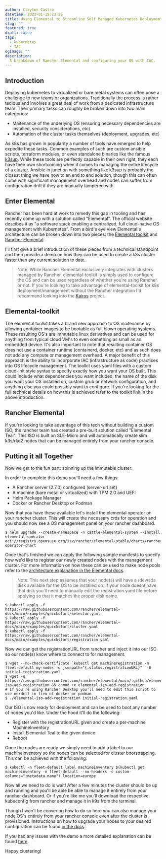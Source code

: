```yaml
---
author: Clayton Castro
datetime: 2023-01-15:23:35
title: Using Elemental to Streamline Self Managed Kubernetes Deployments
slug: ""
featured: true
draft: false
tags:
  - kubernetes
  - IAC
ogImage: ""
description:
  A breakdown of Rancher Elemental and configuring your OS with IAC.
---
```


## Introduction

Deploying kubernetes to virtualized or bare metal systems can often pose a challenge to new teams or 
organizations. Traditionally the process is rather tedious and involves a great deal of work from a 
dedicated infrastructure team. Their primary tasks can roughly be broken down into two main categories:

* Maitenance of the underlying OS (ensuring necessary dependencies are installed, security considerations, etc)
* Automation of the cluster tasks themselves (deployment, upgrades, etc)

As k8s has grown in popularity a number of tools have emerged to help expedite these tasks. Common 
examples of such are custom ansible scripts, terraform modules, or even standalone binaries like the 
famous [k3sup](https://github.com/alexellis/k3sup). While these tools are perfectly capable in their own
right, they each have their own shortcoming when it comes to managing the entire lifecycle of a 
cluster. Ansible in junction with something like k3sup is probably the closest thing
we have now to an end to end solution, though this can often come with significant management overhead and nodes can 
suffer from configuration drift if they are manually tampered with.

## Enter Elemental

Rancher has been hard at work to remedy this gap in tooling and has recently come up with a solution called
"Elemental". The official website descibes it as "a software stack enabling a centralized, full 
cloud-native OS management with Kubernetes". From a bird's eye view Elemental's architecture can be
broken down into two pieces: the [Elemental toolkit](https://rancher.github.io/elemental-toolkit/docs/)
and [Rancher Elemental](https://elemental.docs.rancher.com/).

I'll first give a brief introduction of these pieces from a technical standpoint and then provide a demo on how they 
can be used to create a k3s cluster faster than any current solution to date.

>Note: While Rancher Elemental exclusively integrates with clusters managed by
Rancher, elemental-toolkit is simply used to configure the OS and can be used regardless of whether you're using Rancher 
or not. If you're looking to take advantage of elemental-toolkit for k8s deployment/management without the Rancher integration
I'd recommend looking into the [Kairos](https://kairos.io/) project. 

## Elemental-toolkit

The elemental toolkit takes a brand new approach to OS maitenance by allowing container images to be 
bootable as full blown operating systems. These resulting OS's are immutable linux derivatives and can be
used for anything from typical cloud VM's to even something as small as an embedded device. It's also 
important to note that resulting container OS does not use a container runtime (containerd, docker, etc) 
and as such does not add any compute or management overhead. A major benefit of this 
approach is the ability to incorporate IAC (infrastructure as code) practices into OS lifecycle management. The 
toolkit uses yaml files with a custom cloud-init style syntax to specify exactly how you want your OS built. 
This could include what dependencies you want included, the name of the disk you want your OS installed on,
custom grub or network configuration, and anything else you could possibly want to configure. If you're 
looking for the full technical details on how this is achieved refer to the toolkit link in the 
above introduction.

## Rancher Elemental

If you're looking to take advantage of this tech without building a custom ISO, the rancher team has created a pre-built solution called 
"Elemental Teal". This ISO is built on SLE-Micro and will automatically create slim k3s/rke2 nodes that can be managed entirely
from your rancher console. 

## Putting it all Together

Now we get to the fun part: spinning up the immutable cluster.

In order to complete this demo you'll need a few things:

* A Rancher server (2.7.0) configured (server-url set)
* A machine (bare metal or virtualized) with TPM 2.0 and UEFI
* Helm Package Manager 
* Docker or Rancher Desktop or Podman

Now that you have these available let's install the elemental operator on your rancher cluster. This will create the necessary crds for operation and you should now see a OS management panel
on your rancher dashboard.

```
$ helm upgrade --create-namespace -n cattle-elemental-system --install elemental-operator oci://registry.opensuse.org/isv/rancher/elemental/stable/charts/rancher/elemental-operator-chart
```

Once that's finished we can apply the following sample manifests to specify how we'd like to register our newly created nodes with the management cluster. For more information on 
how these can be used to make node pools refer to the [architecture explanation in the Elemental docs](https://elemental.docs.rancher.com/architecture).

>Note: This next step assumes that your node(s) will have a /dev/sda disk available for the OS to be installed on. 
If your node doesnt have that disk you'll need to manually edit the registration.yaml file before applying so that it matches the proper disk name.

```
$ kubectl apply -f https://raw.githubusercontent.com/rancher/elemental-docs/main/examples/quickstart/selector.yaml
$ kubectl apply -f https://raw.githubusercontent.com/rancher/elemental-docs/main/examples/quickstart/cluster.yaml
$ kubectl apply -f https://raw.githubusercontent.com/rancher/elemental-docs/main/examples/quickstart/registration.yaml
```
Now we can get the registrationURL from rancher and inject it into our ISO so our node(s) know where to connect to for management.

```
$ wget --no-check-certificate `kubectl get machineregistration -n fleet-default my-nodes -o jsonpath="{.status.registrationURL}"` -O initial-registration.yaml
$ wget -q https://raw.githubusercontent.com/rancher/elemental/main/.github/elemental-iso-add-registration && chmod +x elemental-iso-add-registration
# If you're using Rancher Desktop you'll need to edit this script to use nerdctl in lieu of docker or podman
$ ./elemental-iso-add-registration initial-registration.yaml
```

Our ISO is now ready for deployment and can be used to boot any number of nodes you'd like. Under the hood it'll do the following:

* Register with the registrationURL given and create a per-machine MachineInventory
* Install Elemental Teal to the given device
* Reboot

Once the nodes are ready we simply need to add a label to our machineinventory so the nodes can be selected for cluster bootstrapping. This can be achieved with the following:

```
$ kubectl -n fleet-default label machineinventory $(kubectl get machineinventory -n fleet-default --no-headers -o custom-columns=":metadata.name") location=europe
```

Now all we need to do is wait! After a few minutes the cluster should be up and running and you'll be able be able to manage it entirely from your rancher dashboard.
Or if you're like me you'll download the respective kubeconfig from rancher and manage it in k9s from the terminal.

Though I won't be convering how to do so here you can also manage your node OS's entirely from your rancher console even after the cluster is provisioned. Instructions
on how to upgrade your nodes to your desired configuration can be found [in the docs](https://elemental.docs.rancher.com/upgrade).

If you had any issues with the demo a more detailed explanation can be found [here](https://elemental.docs.rancher.com/quickstart).

Happy clustering!
